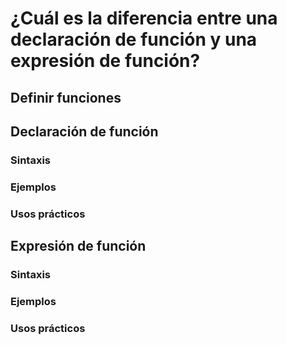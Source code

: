 # ¿Cuál es la diferencia entre una declaración de función y una expresión de función?

## Definir funciones

## Declaración de función

### Sintaxis

### Ejemplos

### Usos prácticos

## Expresión de función

### Sintaxis

### Ejemplos

### Usos prácticos